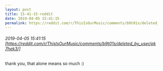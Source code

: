 ```yaml
---
layout: post
title: 15-41-15-reddit
date: 2019-04-05 15:41:15
permalink: https://reddit.com/r/ThisIsOurMusic/comments/b9t01s/deleted_by_user/ek7hek3/
---
```


###### 2019-04-05 15:41:15 [https://reddit.com/r/ThisIsOurMusic/comments/b9t01s/deleted_by_user/ek7hek3/]
thank you, that alone means so much :)
